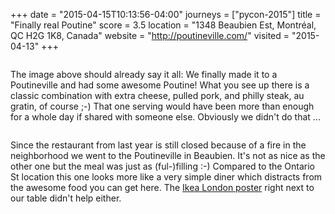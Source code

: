 +++
date = "2015-04-15T10:13:56-04:00"
journeys = ["pycon-2015"]
title = "Finally real Poutine"
score = 3.5
location = "1348 Beaubien Est, Montréal, QC H2G 1K8, Canada"
website = "http://poutineville.com/"
visited = "2015-04-13"
+++

<figure><img src="/images/pycon2015/poutine.jpg" alt=""></figure>

The image above should already say it all: We finally made it to a Poutineville
and had some awesome Poutine! What you see up there is a classic combination
with extra cheese, pulled pork, and philly steak, au gratin, of course ;-) That
one serving would have been more than enough for a whole day if shared with
someone else. Obviously we didn't do that ...

<figure>
<img alt="" src="http://photos.h10n.me/Conferences/PyCon-2015/i-8v3nG8F/0/L/DSC03443-L.jpg"/>
</figure>

Since the restaurant from last year is still closed because of a fire in the
neighborhood we went to the Poutineville in Beaubien. It's not as nice as the
other one but the meal was just as (ful-)filling :-) Compared to the Ontario St
location this one looks more like a very simple diner which distracts from the
awesome food you can get here. The [Ikea London poster][1] right next to our
table didn't help either.

[1]: http://www.ikea.com/ca/en/catalog/products/40152586/
